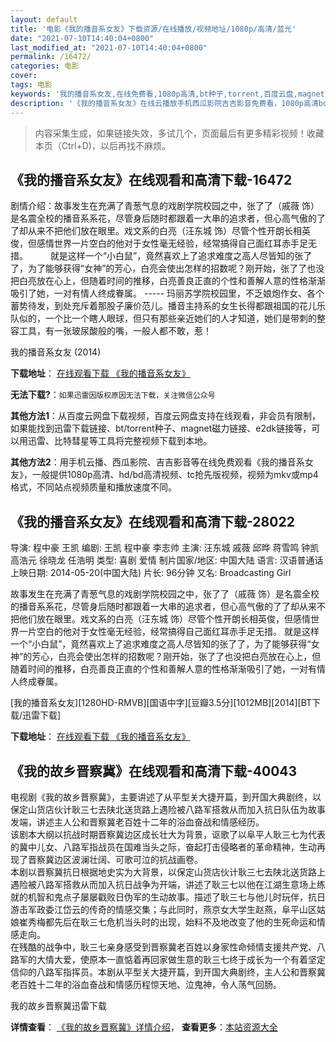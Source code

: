 ```yaml
---
layout: default
title: '电影《我的播音系女友》下载资源/在线播放/视频地址/1080p/高清/蓝光'
date: "2021-07-10T14:40:04+0800"
last_modified_at: "2021-07-10T14:40:04+0800"
permalink: /16472/
categories: 电影
cover:
tags: 电影
keywords: '我的播音系女友,在线免费看,1080p高清,bt种子,torrent,百度云盘,magnet,磁力链,迅雷下载资源'
description: '《我的播音系女友》在线云播放手机西瓜影院吉吉影音免费看，1080p高清bd/hd未删减完整版和tc抢先枪版，mkv/mp4格式，附带bt/torrent种子、magnet/磁力链、百度云盘、网盘资源迅雷下载链接'
---
```


>内容采集生成，如果链接失效，多试几个，页面最后有更多精彩视频！收藏本页（Ctrl+D)，以后再找不麻烦。


## 《我的播音系女友》在线观看和高清下载-16472

剧情介绍：故事发生在充满了青葱气息的戏剧学院校园之中，张了了（戚薇 饰）是名震全校的播音系系花，尽管身后随时都跟着一大串的追求者，但心高气傲的了了却从来不把他们放在眼里。戏文系的白亮（汪东城 饰）尽管个性开朗长相英俊，但感情世界一片空白的他对于女性毫无经验，经常搞得自己面红耳赤手足无措。  　　就是这样一个“小白鼠”，竟然喜欢上了追求难度之高人尽皆知的张了了，为了能够获得“女神”的芳心，白亮会使出怎样的招数呢？刚开始，张了了也没把白亮放在心上，但随着时间的推移，白亮善良正直的个性和善解人意的性格渐渐吸引了她，一对有情人终成眷属。 ----- 玛丽苏学院校园里，不乏娘炮作女、各个蓄势待发，到处充斥着那股子廉价范儿。播音主持系的女生长得都跟祖国的花儿乐队似的，一个比一个瞎人眼球，但只有那些亲近她们的人才知道，她们是带刺的整容工具，有一张玻尿酸般的嘴，一般人都不敢，惹！


我的播音系女友 (2014)

**下载地址**： [在线观看下载 《我的播音系女友》](https://www.btbtdy.me/btdy/dy4035.html) 


**无法下载?**：`如果迅雷因版权原因无法下载，关注微信公众号 `

**其他方法1**：从百度云网盘下载视频，百度云网盘支持在线观看，非会员有限制，如果能找到迅雷下载链接、bt/torrent种子、magnet磁力链接、e2dk链接等，可以用迅雷、比特彗星等工具将完整视频下载到本地。

**其他方法2**：用手机云播、西瓜影院、吉吉影音等在线免费观看《我的播音系女友》，一般提供1080p高清、hd/bd高清视频、tc抢先版视频，视频为mkv或mp4格式，不同站点视频质量和播放速度不同。


## 《我的播音系女友》在线观看和高清下载-28022

导演: 程中豪 王凯 编剧: 王凯 程中豪 李志帅 主演: 汪东城 戚薇 邱晔 蒋雪鸣 钟凯 高浩元 徐晓龙 任浩明 类型: 喜剧 爱情 制片国家/地区: 中国大陆 语言: 汉语普通话 上映日期: 2014-05-20(中国大陆) 片长: 96分钟 又名: Broadcasting Girl

故事发生在充满了青葱气息的戏剧学院校园之中，张了了（戚薇 饰）是名震全校的播音系系花，尽管身后随时都跟着一大串的追求者，但心高气傲的了了却从来不把他们放在眼里。戏文系的白亮（汪东城 饰）尽管个性开朗长相英俊，但感情世界一片空白的他对于女性毫无经验，经常搞得自己面红耳赤手足无措。 就是这样一个“小白鼠”，竟然喜欢上了追求难度之高人尽皆知的张了了，为了能够获得“女神”的芳心，白亮会使出怎样的招数呢？刚开始，张了了也没把白亮放在心上，但随着时间的推移，白亮善良正直的个性和善解人意的性格渐渐吸引了她，一对有情人终成眷属。


[我的播音系女友][1280HD-RMVB][国语中字][豆瓣3.5分][1012MB][2014][BT下载/迅雷下载]

**下载地址**： [在线观看下载 《我的播音系女友》](https://www.btdx8.com/torrent/broadcasting_girl_2014.html) 


## 《我的故乡晋察冀》在线观看和高清下载-40043

电视剧《我的故乡晋察冀》，主要讲述了从平型关大捷开篇，到开国大典剧终，以保定山货店伙计耿三七去陕北送货路上遇险被八路军搭救从而加入抗日队伍为故事发端，讲述主人公和晋察冀老百姓十二年的浴血奋战和情感经历。<br />该剧本大纲以抗战时期晋察冀边区成长壮大为背景，讴歌了以阜平人耿三七为代表的冀中儿女、八路军指战员在国难当头之际，奋起打击侵略者的革命精神，生动再现了晋察冀边区波澜壮阔、可歌可泣的抗战画卷。<br />本剧以晋察冀抗日根据地史实为大背景，以保定山货店伙计耿三七去陕北送货路上遇险被八路军搭救从而加入抗日战争为开端，讲述了耿三七以他在江湖生意场上练就的机智和鬼点子屡屡戳败日伪军的生动故事。描述了耿三七与他儿时玩伴，抗日游击军政委江岱云的传奇的情感交集；与此同时，燕京女大学生赵燕，阜平山区姑娘崔秀梅都先后在耿三七危机当头时的出现，始料不及地改变了他的生死命运和情感走向。<br />在残酷的战争中，耿三七亲身感受到晋察冀老百姓以身家性命倾情支援共产党、八路军的大情大爱，使原本一直惦着再回家做生意的耿三七终于成长为一个有着坚定信仰的八路军指挥员。本剧从平型关大捷开篇，到开国大典剧终，主人公和晋察冀老百姓十二年的浴血奋战和情感历程惊天地、泣鬼神，令人荡气回肠。</p>


我的故乡晋察冀迅雷下载

**详情查看**： [《我的故乡晋察冀》详情介绍](/movie/40043/)， **查看更多**：[本站资源大全](/movie/t/all/)

